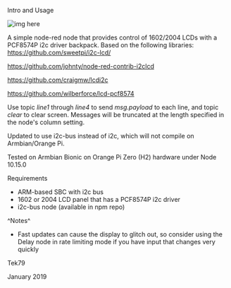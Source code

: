 Intro and Usage

![img here](img01.png)

A simple node-red node that provides control of 1602/2004 LCDs with a PCF8574P i2c driver backpack. Based on the following libraries: https://github.com/sweetpi/i2c-lcd/

https://github.com/johnty/node-red-contrib-i2clcd

https://github.com/craigmw/lcdi2c

https://github.com/wilberforce/lcd-pcf8574

Use topic *line1* through *line4* to send *msg.payload* to each line, and topic *clear* to clear screen. Messages will be truncated at the length specified in the node's column setting.

Updated to use i2c-bus instead of i2c, which will not compile on Armbian/Orange Pi.

Tested on Armbian Bionic on Orange Pi Zero (H2) hardware under Node 10.15.0

Requirements

- ARM-based SBC with i2c bus
- 1602 or 2004 LCD panel that has a PCF8574P i2c driver
- i2c-bus node (available in npm repo)

^Notes^

- Fast updates can cause the display to glitch out, so consider using the Delay node in rate limiting mode if you have input that changes very quickly

Tek79

January 2019
